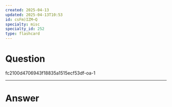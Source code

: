 ```yaml
---
created: 2025-04-13
updated: 2025-04-13T10:53
id: csFm)IZM~Q
specialty: misc
specialty_id: 252
type: flashcard
---
```


# Question
fc2100d4706943f18835a1515ecf53df-oa-1

---

# Answer
